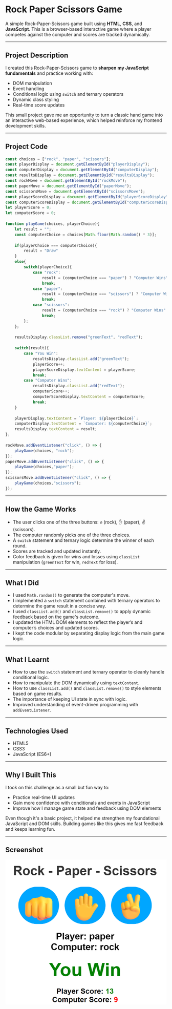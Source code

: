 # Rock Paper Scissors Game
A simple Rock-Paper-Scissors game built using **HTML**, **CSS**, and **JavaScript**. This is a browser-based interactive game where a player competes against the computer and scores are tracked dynamically.

---

## Project Description
I created this Rock-Paper-Scissors game to **sharpen my JavaScript fundamentals** and practice working with:
- DOM manipulation
- Event handling
- Conditional logic using `switch` and ternary operators
- Dynamic class styling
- Real-time score updates

This small project gave me an opportunity to turn a classic hand game into an interactive web-based experience, which helped reinforce my frontend development skills.

---

## Project Code
```javascript
const choices = ["rock", "paper", "scissors"];
const playerDisplay = document.getElementById("playerDisplay");
const computerDisplay = document.getElementById("computerDisplay");
const resultsDisplay = document.getElementById("resultsDisplay");
const rockMove = document.getElementById("rockMove");
const paperMove = document.getElementById("paperMove");
const scissorsMove = document.getElementById("scissorsMove");
const playerScoreDisplay = document.getElementById("playerScoreDisplay");
const computerScoreDisplay = document.getElementById("computerScoreDisplay");
let playerScore = 0;
let computerScore = 0;

function playGame(choices, playerChoice){
    let result = "";
    const computerChoice = choices[Math.floor(Math.random() * 3)];

    if(playerChoice === computerChoice){
        result = "Draw"
    }
    else{
        switch(playerChoice){
            case "rock":
                result = (computerChoice === "paper") ? "Computer Wins" : "You Win";
                break;
            case "paper":
                result = (computerChoice === "scissors") ? "Computer Wins" : "You Win";
                break;
            case "scissors":
                result = (computerChoice === "rock") ? "Computer Wins" : "You Win";
                break;
        };
    };
    
    resultsDisplay.classList.remove("greenText", "redText");

    switch(result){
        case "You Win":
            resultsDisplay.classList.add("greenText");
            playerScore++;
            playerScoreDisplay.textContent = playerScore;
            break;
        case "Computer Wins":
            resultsDisplay.classList.add("redText");
            computerScore++;
            computerScoreDisplay.textContent = computerScore;
            break;
    }

    playerDisplay.textContent = `Player: ${playerChoice}`;
    computerDisplay.textContent = `Computer: ${computerChoice}`;
    resultsDisplay.textContent = result;
};

rockMove.addEventListener("click", () => {
    playGame(choices, "rock");
});
paperMove.addEventListener("click", () => {
    playGame(choices,"paper");
});
scissorsMove.addEventListener("click", () => {
    playGame(choices,"scissors");
});
```

---

## How the Game Works
- The user clicks one of the three buttons: ✊ (rock), ✋ (paper), ✌️ (scissors).
- The computer randomly picks one of the three choices.
- A `switch` statement and ternary logic determine the winner of each round.
- Scores are tracked and updated instantly.
- Color feedback is given for wins and losses using `classList` manipulation (`greenText` for win, `redText` for loss).

---

## What I Did
- I used `Math.random()` to generate the computer's move.
- I implemented a `switch` statement combined with ternary operators to determine the game result in a concise way.
- I used `classList.add()` and `classList.remove()` to apply dynamic feedback based on the game's outcome.
- I updated the HTML DOM elements to reflect the player’s and computer’s choices and updated scores.
- I kept the code modular by separating display logic from the main game logic.

---

## What I Learnt
- How to use the `switch` statement and ternary operator to cleanly handle conditional logic.
- How to manipulate the DOM dynamically using `textContent`.
- How to use `classList.add()` and `classList.remove()` to style elements based on game results.
- The importance of keeping UI state in sync with logic.
- Improved understanding of event-driven programming with `addEventListener`.

---

## Technologies Used
- HTML5
- CSS3
- JavaScript (ES6+)

---

## Why I Built This
I took on this challenge as a small but fun way to:
- Practice real-time UI updates
- Gain more confidence with conditionals and events in JavaScript
- Improve how I manage game state and feedback using DOM elements

Even though it's a basic project, it helped me strengthen my foundational JavaScript and DOM skills. Building games like this gives me fast feedback and keeps learning fun.

---

## Screenshot
![Rock Paper Scissors Game Screenshot](assets/screenshot.png)